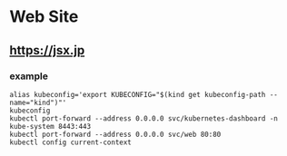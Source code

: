 # Web Site

## https://jsx.jp

### example

```
alias kubeconfig='export KUBECONFIG="$(kind get kubeconfig-path --name="kind")"'
kubeconfig
kubectl port-forward --address 0.0.0.0 svc/kubernetes-dashboard -n kube-system 8443:443
kubectl port-forward --address 0.0.0.0 svc/web 80:80
kubectl config current-context

```
